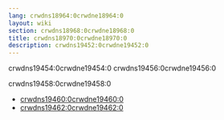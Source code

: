 ```yaml
---
lang: crwdns18964:0crwdne18964:0
layout: wiki
section: crwdns18968:0crwdne18968:0
title: crwdns18970:0crwdne18970:0
description: crwdns19452:0crwdne19452:0
---
```


crwdns19454:0crwdne19454:0 crwdns19456:0crwdne19456:0

crwdns19458:0crwdne19458:0
- [crwdns19460:0crwdne19460:0](crwdns18980:0crwdne18980:0)
- [crwdns19462:0crwdne19462:0](crwdns18984:0crwdne18984:0)
